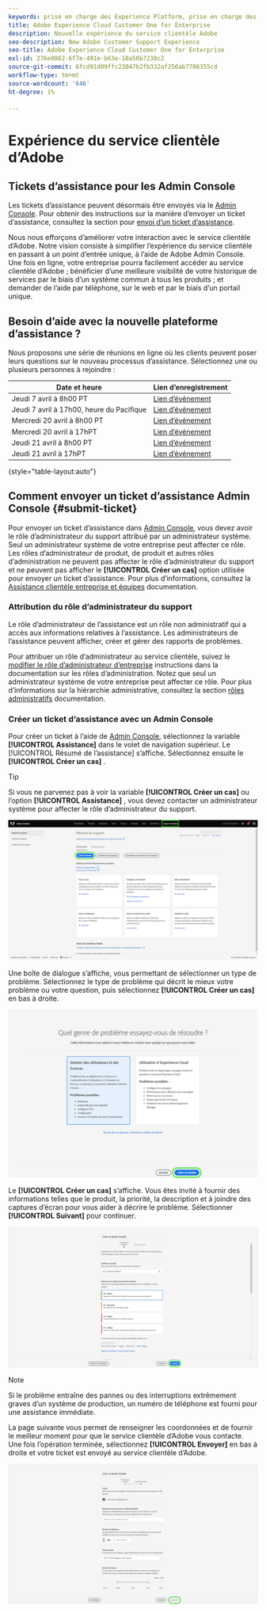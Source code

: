 ```yaml
---
keywords: prise en charge des Experience Platform, prise en charge des plateformes, prise en charge des services intelligents ; assistance clientèle ; prise en charge de l’attribution en ai ; prise en charge du rtcdp; envoyer un ticket d’assistance ; assistance clientèle
title: Adobe Experience Cloud Customer One for Enterprise
description: Nouvelle expérience du service clientèle Adobe
seo-description: New Adobe Customer Support Experience
seo-title: Adobe Experience Cloud Customer One for Enterprise
exl-id: 276e0862-6f7e-491e-b63e-10a50b7238c2
source-git-commit: 6fcd91d09ffc23047b2fb332af256ab7706355cd
workflow-type: tm+mt
source-wordcount: '646'
ht-degree: 1%

---
```


# Expérience du service clientèle d’Adobe

## Tickets d’assistance pour les Admin Console

Les tickets d’assistance peuvent désormais être envoyés via le [Admin Console](https://adminconsole.adobe.com/). Pour obtenir des instructions sur la manière d’envoyer un ticket d’assistance, consultez la section pour [envoi d’un ticket d’assistance](#submit-ticket).

Nous nous efforçons d’améliorer votre interaction avec le service clientèle d’Adobe. Notre vision consiste à simplifier l’expérience du service clientèle en passant à un point d’entrée unique, à l’aide de Adobe Admin Console. Une fois en ligne, votre entreprise pourra facilement accéder au service clientèle d’Adobe ; bénéficier d’une meilleure visibilité de votre historique de services par le biais d’un système commun à tous les produits ; et demander de l’aide par téléphone, sur le web et par le biais d’un portail unique.

## Besoin d’aide avec la nouvelle plateforme d’assistance ?

Nous proposons une série de réunions en ligne où les clients peuvent poser leurs questions sur le nouveau processus d’assistance. Sélectionnez une ou plusieurs personnes à rejoindre :

| Date et heure | Lien d’enregistrement |
|--- |--- |
| Jeudi 7 avril à 8h00 PT | [Lien d’événement](https://event.on24.com/wcc/r/3723732/5288A3B031AD858BF241EB0C0057CD85) |
| Jeudi 7 avril à 17h00, heure du Pacifique | [Lien d’événement](https://event.on24.com/wcc/r/3723733/286EFEA9E8D9B6BB49464862F5414B8C) |
| Mercredi 20 avril à 8h00 PT | [Lien d’événement](https://event.on24.com/wcc/r/3712143/05DAF046E4BB864E7C313B056ADE4EB2) |
| Mercredi 20 avril à 17hPT | [Lien d’événement](https://event.on24.com/wcc/r/3723740/A9EDA45FA61D3FFC4BF713419B677F16) |
| Jeudi 21 avril à 8h00 PT | [Lien d’événement](https://event.on24.com/wcc/r/3723741/C7EBCD38583D4D7AFCBD56029EB17C98) |
| Jeudi 21 avril à 17hPT | [Lien d’événement](https://event.on24.com/wcc/r/3723743/6F41ED2648A621F1419A56F0A52F4446) |

{style=&quot;table-layout:auto&quot;}

## Comment envoyer un ticket d’assistance Admin Console {#submit-ticket}

Pour envoyer un ticket d’assistance dans [Admin Console](https://adminconsole.adobe.com/), vous devez avoir le rôle d’administrateur du support attribué par un administrateur système. Seul un administrateur système de votre entreprise peut affecter ce rôle. Les rôles d’administrateur de produit, de produit et autres rôles d’administration ne peuvent pas affecter le rôle d’administrateur du support et ne peuvent pas afficher le **[!UICONTROL Créer un cas]** option utilisée pour envoyer un ticket d’assistance. Pour plus d’informations, consultez la [Assistance clientèle entreprise et équipes](customer-care.md) documentation.

### Attribution du rôle d’administrateur du support

Le rôle d’administrateur de l’assistance est un rôle non administratif qui a accès aux informations relatives à l’assistance. Les administrateurs de l’assistance peuvent afficher, créer et gérer des rapports de problèmes.

Pour attribuer un rôle d’administrateur au service clientèle, suivez le [modifier le rôle d’administrateur d’entreprise](admin-roles.md#add-enterprise-role) instructions dans la documentation sur les rôles d’administration. Notez que seul un administrateur système de votre entreprise peut affecter ce rôle. Pour plus d’informations sur la hiérarchie administrative, consultez la section [rôles administratifs](admin-roles.md) documentation.

### Créer un ticket d’assistance avec un Admin Console

Pour créer un ticket à l’aide de [Admin Console](https://adminconsole.adobe.com/), sélectionnez la variable **[!UICONTROL Assistance]** dans le volet de navigation supérieur. Le [!UICONTROL Résumé de l’assistance] s’affiche. Sélectionnez ensuite le **[!UICONTROL Créer un cas]** .

>[!TIP]
>
> Si vous ne parvenez pas à voir la variable **[!UICONTROL Créer un cas]** ou l’option **[!UICONTROL Assistance]** , vous devez contacter un administrateur système pour affecter le rôle d’administrateur du support.

![Onglet Assistance Admin Console](./assets/Support.png)

Une boîte de dialogue s’affiche, vous permettant de sélectionner un type de problème. Sélectionnez le type de problème qui décrit le mieux votre problème ou votre question, puis sélectionnez **[!UICONTROL Créer un cas]** en bas à droite.

![Sélectionner le problème](./assets/select-case-type.png)

Le **[!UICONTROL Créer un cas]** s’affiche. Vous êtes invité à fournir des informations telles que le produit, la priorité, la description et à joindre des captures d’écran pour vous aider à décrire le problème. Sélectionner **[!UICONTROL Suivant]** pour continuer.

![créer un cas](./assets/create_case.png)

>[!NOTE]
>
> Si le problème entraîne des pannes ou des interruptions extrêmement graves d’un système de production, un numéro de téléphone est fourni pour une assistance immédiate.

La page suivante vous permet de renseigner les coordonnées et de fournir le meilleur moment pour que le service clientèle d’Adobe vous contacte. Une fois l’opération terminée, sélectionnez **[!UICONTROL Envoyer]** en bas à droite et votre ticket est envoyé au service clientèle d’Adobe.

![Envoyer le ticket](./assets/submit_case.png)

<!--

## What About the Legacy Systems?

New Tickets/Cases will no longer be able to be submitted in legacy systems as of May 11th.  The [Admin Console](https://adminconsole.adobe.com/) will be used to submit new tickets/cases.

### Existing Tickets/Cases

* Between May 11th and May 20th the legacy systems will remain available to work existing tickets/cases to completion.
* Beginning May 20th the support team will migrate remaining open cases from the legacy systems to the new support experience.  You will receive an email notification regarding how to contact support to continue to work these cases.
-->
